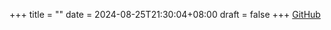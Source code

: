 +++
title =  ""
date = 2024-08-25T21:30:04+08:00
draft = false
+++
[GitHub](https://github.com/scholar7r)
